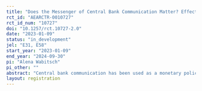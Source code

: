 ```yaml
---
title: "Does the Messenger of Central Bank Communication Matter? Effects on Belief Updating."
rct_id: "AEARCTR-0010727"
rct_id_num: "10727"
doi: "10.1257/rct.10727-2.0"
date: "2023-01-09"
status: "in_development"
jel: "E31, E58"
start_year: "2023-01-09"
end_year: "2024-09-30"
pi: "Alena Wabitsch"
pi_other: ""
abstract: "Central bank communication has been used as a monetary policy tool to - amongst others - influence inflation expectations. This paper studies whether the source (i.e. the messenger) of central bank communication matters for communication to be effective. Further, this trial looks into the existence of potential "ingroup" effects, where the effectiveness of communication is altered because of shared attributes of the receiver and messenger of the communication. "
layout: registration
---
```


